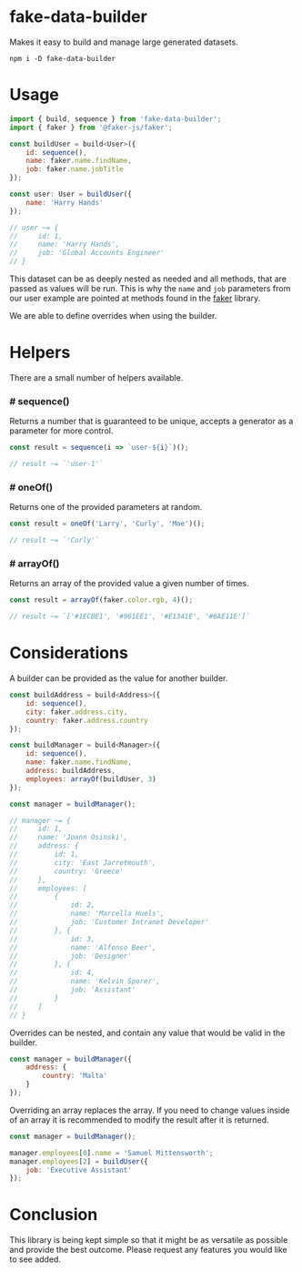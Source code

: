# fake-data-builder

Makes it easy to build and manage large generated datasets.

```
npm i -D fake-data-builder
```

# Usage

```javascript
import { build, sequence } from 'fake-data-builder';
import { faker } from '@faker-js/faker';

const buildUser = build<User>({
    id: sequence(),
    name: faker.name.findName,
    job: faker.name.jobTitle
});

const user: User = buildUser({
    name: 'Harry Hands'
});

// user ~= {
//     id: 1,
//     name: 'Harry Hands',
//     job: 'Global Accounts Engineer'
// }
```

This dataset can be as deeply nested as needed and all methods, that are passed as values will be run. This is why the `name` and `job` parameters from our user example are pointed at methods found in the [faker](https://www.npmjs.com/package/@faker-js/faker) library.

We are able to define overrides when using the builder.

# Helpers

There are a small number of helpers available.

### # sequence()

Returns a number that is guaranteed to be unique, accepts a generator as a parameter for more control.

```javascript
const result = sequence(i => `user-${i}`)();

// result ~= `'user-1'`
```

### # oneOf()

Returns one of the provided parameters at random.

```javascript
const result = oneOf('Larry', 'Curly', 'Moe')();

// result ~= `'Curly'`
```

### # arrayOf()

Returns an array of the provided value a given number of times.

```javascript
const result = arrayOf(faker.color.rgb, 4)();

// result ~= `['#1ECBE1', '#961EE1', '#E1341E', '#6AE11E']`
```

# Considerations

A builder can be provided as the value for another builder.

```javascript
const buildAddress = build<Address>({
    id: sequence(),
    city: faker.address.city,
    country: faker.address.country
});

const buildManager = build<Manager>({
    id: sequence(),
    name: faker.name.findName,
    address: buildAddress,
    employees: arrayOf(buildUser, 3)
});

const manager = buildManager();

// manager ~= {
//     id: 1,
//     name: 'Joann Osinski',
//     address: {
//         id: 1,
//         city: 'East Jarretmouth',
//         country: 'Greece'
//     },
//     employees: [
//         {
//             id: 2,
//             name: 'Marcella Huels',
//             job: 'Customer Intranet Developer'
//         }, {
//             id: 3,
//             name: 'Alfonso Beer',
//             job: 'Designer'
//         }, {
//             id: 4,
//             name: 'Kelvin Sporer',
//             job: 'Assistant'
//         }
//     ]
// }
```

Overrides can be nested, and contain any value that would be valid in the builder.

```javascript
const manager = buildManager({
    address: {
        country: 'Malta'
    }
});
```

Overriding an array replaces the array. If you need to change values inside of an array it is recommended to modify the result after it is returned.

```javascript
const manager = buildManager();

manager.employees[0].name = 'Samuel Mittensworth';
manager.employees[2] = buildUser({
    job: 'Executive Assistant'
});
```

# Conclusion

This library is being kept simple so that it might be as versatile as possible and provide the best outcome. Please request any features you would like to see added.
